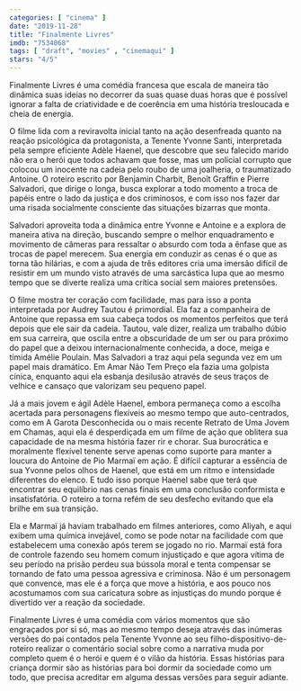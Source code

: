 ```yaml
---
categories: [ "cinema" ]
date: "2019-11-28"
title: "Finalmente Livres"
imdb: "7534068"
tags: [ "draft", "movies" , "cinemaqui" ]
stars: "4/5"
---
```

Finalmente Livres é uma comédia francesa que escala de maneira tão dinâmica suas ideias no decorrer da suas quase duas horas que é possível ignorar a falta de criatividade e de coerência em uma história tresloucada e cheia de energia.

O filme lida com a reviravolta inicial tanto na ação desenfreada quanto na reação psicológica da protagonista, a Tenente Yvonne Santi, interpretada pela sempre eficiente Adèle Haenel, que descobre que seu falecido marido não era o herói que todos achavam que fosse, mas um policial corrupto que colocou um inocente na cadeia pelo roubo de uma joalheria, o traumatizado Antoine. O roteiro escrito por Benjamin Charbit, Benoît Graffin e Pierre Salvadori, que dirige o longa, busca explorar a todo momento a troca de papéis entre o lado da justiça e dos criminosos, e com isso nos fazer dar uma risada socialmente consciente das situações bizarras que monta.

Salvadori aproveita toda a dinâmica entre Yvonne e Antoine e a explora de maneira ativa na direção, buscando sempre o melhor enquadramento e movimento de câmeras para ressaltar o absurdo com toda a ênfase que as trocas de papel merecem. Sua energia em conduzir as cenas é o que as torna tão hilárias, e com a ajuda de três editores cria uma imersão difícil de resistir em um mundo visto através de uma sarcástica lupa que ao mesmo tempo que se diverte realiza uma crítica social sem maiores pretensões.

O filme mostra ter coração com facilidade, mas para isso a ponta interpretada por Audrey Tautou é primordial. Ela faz a companheira de Antoine que repassa em sua cabeça todos os momentos perfeitos que terá depois que ele sair da cadeia. Tautou, vale dizer, realiza um trabalho dúbio em sua carreira, que oscila entre a obscuridade de um ser ou para próximo do papel que a deixou internacionalmente conhecida, a doce, meiga e tímida Amélie Poulain. Mas Salvadori a traz aqui pela segunda vez em um papel mais dramático. Em Amar Não Tem Preço ela fazia uma golpista cínica, enquanto aqui ela esbanja desilusão através de seus traços de velhice e cansaço que valorizam seu pequeno papel.

Já a mais jovem e ágil Adèle Haenel, embora permaneça como a escolha acertada para personagens flexíveis ao mesmo tempo que auto-centrados, como em A Garota Desconhecida ou o mais recente Retrato de Uma Jovem em Chamas, aqui ela é desperdiçada em um filme de ação que oblitera sua capacidade de na mesma história fazer rir e chorar. Sua burocrática e moralmente flexível tenente serve apenas como suporte para manter a loucura do Antoine de Pio Marmaï em ação. É difícil capturar a essência de sua Yvonne pelos olhos de Haenel, que está em um ritmo e intensidade diferentes do elenco. E tudo isso porque Haenel sabe que terá que encontrar seu equilíbrio nas cenas finais em uma conclusão conformista e insatisfatória. O roteiro a torna refém de seu desfecho evitando que ela brilhe em sua transição.

Ela e Marmaï já haviam trabalhado em filmes anteriores, como Aliyah, e aqui exibem uma química invejável, como se pode notar na facilidade com que estabelecem uma conexão após terem se jogado no rio. Marmaï está fora de controle fazendo seu homem comum injustiçado e que agora vítima de seu período na prisão perdeu sua bússola moral e tenta compensar se tornando de fato uma pessoa agressiva e criminosa. Não é um personagem que convence, mas ele é a força que move a história, e aos pouco nos acostumamos com sua caricatura sobre as injustiças do mundo porque é divertido ver a reação da sociedade.

Finalmente Livres é uma comédia com vários momentos que são engraçados por si só, mas ao mesmo tempo deseja através das inúmeras versões do pai contados pela Tenente Yvonne ao seu filho-dispositivo-de-roteiro realizar o comentário social sobre como a narrativa muda por completo quem é o herói e quem é o vilão da história. Essas histórias para criança dormir são as histórias para boi dormir da sociedade como um todo, que precisa acreditar em alguma dessas versões para seguir adiante.
